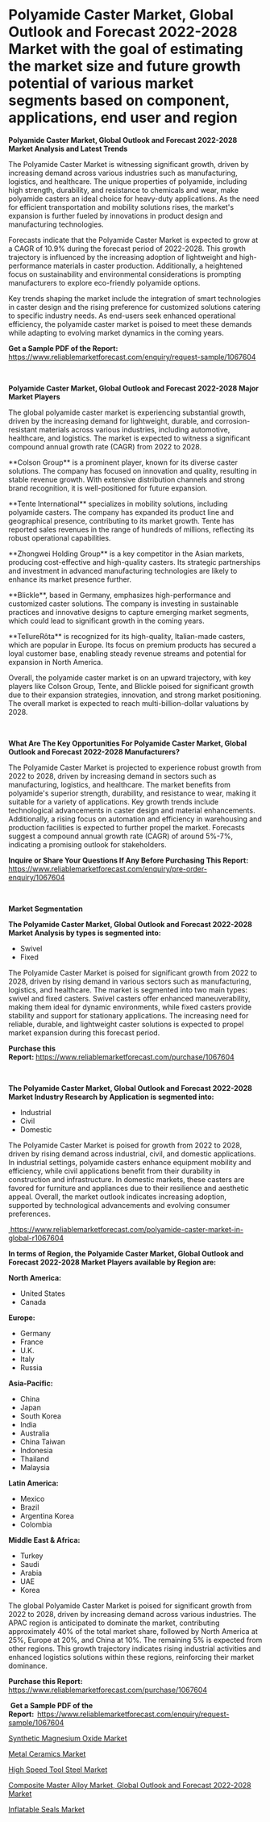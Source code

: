 <p><h1>Polyamide Caster Market, Global Outlook and Forecast 2022-2028 Market with the goal of estimating the market size and future growth potential of various market segments based on component, applications, end user and region</h1></p><p><strong>Polyamide Caster Market, Global Outlook and Forecast 2022-2028 Market Analysis and Latest Trends</strong></p>
<p><p>The Polyamide Caster Market is witnessing significant growth, driven by increasing demand across various industries such as manufacturing, logistics, and healthcare. The unique properties of polyamide, including high strength, durability, and resistance to chemicals and wear, make polyamide casters an ideal choice for heavy-duty applications. As the need for efficient transportation and mobility solutions rises, the market's expansion is further fueled by innovations in product design and manufacturing technologies.</p><p>Forecasts indicate that the Polyamide Caster Market is expected to grow at a CAGR of 10.9% during the forecast period of 2022-2028. This growth trajectory is influenced by the increasing adoption of lightweight and high-performance materials in caster production. Additionally, a heightened focus on sustainability and environmental considerations is prompting manufacturers to explore eco-friendly polyamide options.</p><p>Key trends shaping the market include the integration of smart technologies in caster design and the rising preference for customized solutions catering to specific industry needs. As end-users seek enhanced operational efficiency, the polyamide caster market is poised to meet these demands while adapting to evolving market dynamics in the coming years.</p></p>
<p><strong>Get a Sample PDF of the Report:&nbsp;</strong> <a href="https://www.reliablemarketforecast.com/enquiry/request-sample/1067604">https://www.reliablemarketforecast.com/enquiry/request-sample/1067604</a></p>
<p>&nbsp;</p>
<p><strong>Polyamide Caster Market, Global Outlook and Forecast 2022-2028 Major Market Players</strong></p>
<p><p>The global polyamide caster market is experiencing substantial growth, driven by the increasing demand for lightweight, durable, and corrosion-resistant materials across various industries, including automotive, healthcare, and logistics. The market is expected to witness a significant compound annual growth rate (CAGR) from 2022 to 2028.</p><p>**Colson Group** is a prominent player, known for its diverse caster solutions. The company has focused on innovation and quality, resulting in stable revenue growth. With extensive distribution channels and strong brand recognition, it is well-positioned for future expansion.</p><p>**Tente International** specializes in mobility solutions, including polyamide casters. The company has expanded its product line and geographical presence, contributing to its market growth. Tente has reported sales revenues in the range of hundreds of millions, reflecting its robust operational capabilities.</p><p>**Zhongwei Holding Group** is a key competitor in the Asian markets, producing cost-effective and high-quality casters. Its strategic partnerships and investment in advanced manufacturing technologies are likely to enhance its market presence further.</p><p>**Blickle**, based in Germany, emphasizes high-performance and customized caster solutions. The company is investing in sustainable practices and innovative designs to capture emerging market segments, which could lead to significant growth in the coming years.</p><p>**TellureRôta** is recognized for its high-quality, Italian-made casters, which are popular in Europe. Its focus on premium products has secured a loyal customer base, enabling steady revenue streams and potential for expansion in North America.</p><p>Overall, the polyamide caster market is on an upward trajectory, with key players like Colson Group, Tente, and Blickle poised for significant growth due to their expansion strategies, innovation, and strong market positioning. The overall market is expected to reach multi-billion-dollar valuations by 2028.</p></p>
<p>&nbsp;</p>
<p><strong>What Are The Key Opportunities For Polyamide Caster Market, Global Outlook and Forecast 2022-2028 Manufacturers?</strong></p>
<p><p>The Polyamide Caster Market is projected to experience robust growth from 2022 to 2028, driven by increasing demand in sectors such as manufacturing, logistics, and healthcare. The market benefits from polyamide's superior strength, durability, and resistance to wear, making it suitable for a variety of applications. Key growth trends include technological advancements in caster design and material enhancements. Additionally, a rising focus on automation and efficiency in warehousing and production facilities is expected to further propel the market. Forecasts suggest a compound annual growth rate (CAGR) of around 5%-7%, indicating a promising outlook for stakeholders.</p></p>
<p><strong>Inquire or Share Your Questions If Any Before Purchasing This Report:</strong> <a href="https://www.reliablemarketforecast.com/enquiry/pre-order-enquiry/1067604">https://www.reliablemarketforecast.com/enquiry/pre-order-enquiry/1067604</a></p>
<p>&nbsp;</p>
<p><strong>Market Segmentation</strong></p>
<p><strong>The Polyamide Caster Market, Global Outlook and Forecast 2022-2028 Market Analysis by types is segmented into:</strong></p>
<p><ul><li>Swivel</li><li>Fixed</li></ul></p>
<p><p>The Polyamide Caster Market is poised for significant growth from 2022 to 2028, driven by rising demand in various sectors such as manufacturing, logistics, and healthcare. The market is segmented into two main types: swivel and fixed casters. Swivel casters offer enhanced maneuverability, making them ideal for dynamic environments, while fixed casters provide stability and support for stationary applications. The increasing need for reliable, durable, and lightweight caster solutions is expected to propel market expansion during this forecast period.</p></p>
<p><strong>Purchase this Report:&nbsp;</strong><a href="https://www.reliablemarketforecast.com/purchase/1067604">https://www.reliablemarketforecast.com/purchase/1067604</a></p>
<p>&nbsp;</p>
<p><strong>The Polyamide Caster Market, Global Outlook and Forecast 2022-2028 Market Industry Research by Application is segmented into:</strong></p>
<p><ul><li>Industrial</li><li>Civil</li><li>Domestic</li></ul></p>
<p><p>The Polyamide Caster Market is poised for growth from 2022 to 2028, driven by rising demand across industrial, civil, and domestic applications. In industrial settings, polyamide casters enhance equipment mobility and efficiency, while civil applications benefit from their durability in construction and infrastructure. In domestic markets, these casters are favored for furniture and appliances due to their resilience and aesthetic appeal. Overall, the market outlook indicates increasing adoption, supported by technological advancements and evolving consumer preferences.</p></p>
<p><a href="https://www.reliablemarketforecast.com/polyamide-caster-market-in-global-r1067604">&nbsp;https://www.reliablemarketforecast.com/polyamide-caster-market-in-global-r1067604</a></p>
<p><strong>In terms of Region, the Polyamide Caster Market, Global Outlook and Forecast 2022-2028 Market Players available by Region are:</strong></p>
<p>
    <p> <strong> North America: </strong>
        <ul>
            <li>United States</li>
            <li>Canada</li>
        </ul>
        </p> 
    <p> <strong> Europe: </strong>
        <ul>
            <li>Germany</li>
            <li>France</li>
            <li>U.K.</li>
            <li>Italy</li>
            <li>Russia</li>
        </ul>
        </p> 
    <p> <strong> Asia-Pacific: </strong>
        <ul>
            <li>China</li>
            <li>Japan</li>
            <li>South Korea</li>
            <li>India</li>
            <li>Australia</li>
            <li>China Taiwan</li>
            <li>Indonesia</li>
            <li>Thailand</li>
            <li>Malaysia</li>
        </ul>
        </p> 
    <p> <strong> Latin America: </strong>
        <ul>
            <li>Mexico</li>
            <li>Brazil</li>
            <li>Argentina Korea</li>
            <li>Colombia</li>
        </ul>
        </p> 
    <p> <strong> Middle East & Africa: </strong>
        <ul>
            <li>Turkey</li>
            <li>Saudi</li>
            <li>Arabia</li>
            <li>UAE</li>
            <li>Korea</li>
        </ul>
    </p>
    </p>
<p><p>The global Polyamide Caster Market is poised for significant growth from 2022 to 2028, driven by increasing demand across various industries. The APAC region is anticipated to dominate the market, contributing approximately 40% of the total market share, followed by North America at 25%, Europe at 20%, and China at 10%. The remaining 5% is expected from other regions. This growth trajectory indicates rising industrial activities and enhanced logistics solutions within these regions, reinforcing their market dominance.</p></p>
<p><strong>Purchase this Report: </strong><a href="https://www.reliablemarketforecast.com/purchase/1067604">https://www.reliablemarketforecast.com/purchase/1067604</a></p>
<p>&nbsp;<strong>Get a Sample PDF of the Report:&nbsp;&nbsp;</strong><a href="https://www.reliablemarketforecast.com/enquiry/request-sample/1067604">https://www.reliablemarketforecast.com/enquiry/request-sample/1067604</a></p>
<p><strong></strong></p>
<p><p><a href="https://medium.com/@jewelmohr42/the-synthetic-magnesium-oxide-market-is-experiencing-higher-than-anticipated-demand-compared-to-88a22963f61a">Synthetic Magnesium Oxide Market</a></p><p><a href="https://issuu.com/reportprime-2/docs/metal-ceramics-market-size-2030.ppt_802b978217f439">Metal Ceramics Market</a></p><p><a href="https://issuu.com/reportprime-2/docs/high-speed-tool-steel-market-size-2_18923e3273217c">High Speed Tool Steel Market</a></p><p><a href="https://github.com/RickHolmes3/Market-Research-Report-List-6/blob/main/composite-master-alloy-market-global-outlook-and-forecast-2022-2028-market.md">Composite Master Alloy Market, Global Outlook and Forecast 2022-2028 Market</a></p><p><a href="https://www.linkedin.com/pulse/inflatable-seals-market-revolution-2024-2031-trends-shaping-q5sfe?trackingId=bJF2IRClSnmYZW054L1eKw%3D%3D">Inflatable Seals Market</a></p></p>
